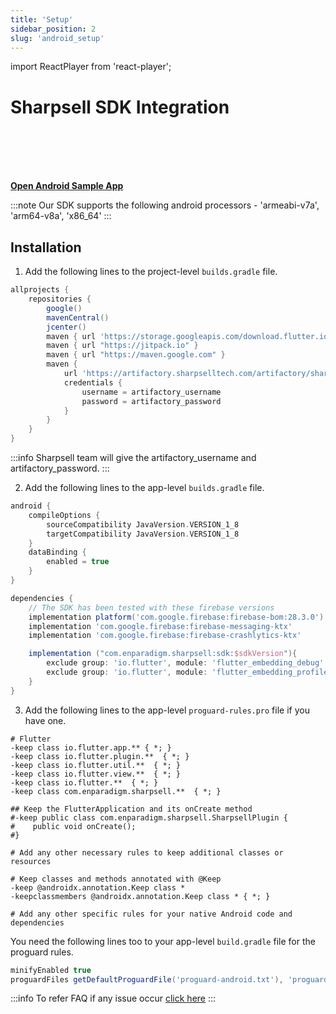 ```yaml
---
title: 'Setup'
sidebar_position: 2
slug: 'android_setup'
---
```

import ReactPlayer from 'react-player';

# Sharpsell SDK Integration

<br></br>
<ReactPlayer playing controls url='/videos/android_integration.mp4'/>
<br></br>

**[Open Android Sample App](https://github.com/enparadigm/sharpsell_android_sample)**

:::note
Our SDK supports the following android processors - 'armeabi-v7a', 'arm64-v8a',   'x86_64'
:::

<!-- ## Needed User Permissions 

Sharpsell needs some user permissions like gallery access, camera access etc. To set a profile picture and other features. 

Below we have mentioned what all the permissions will be needed and the reason for that.
1.  -->

## Installation
1. Add the following lines to the project-level `builds.gradle` file.
```gradle
allprojects {
    repositories {
        google()
        mavenCentral()
        jcenter()
        maven { url 'https://storage.googleapis.com/download.flutter.io' }
        maven { url "https://jitpack.io" }
        maven { url "https://maven.google.com" }
        maven {
            url 'https://artifactory.sharpselltech.com/artifactory/sharpsell_sdk'
            credentials {
                username = artifactory_username
                password = artifactory_password
            }
        }
    }
}
```
:::info
Sharpsell team will give the artifactory_username and artifactory_password. 
:::

2. Add the following lines to the app-level `builds.gradle` file.
```gradle
android {
    compileOptions {
        sourceCompatibility JavaVersion.VERSION_1_8
        targetCompatibility JavaVersion.VERSION_1_8
    }
    dataBinding {
        enabled = true
    }
}

dependencies {
    // The SDK has been tested with these firebase versions
    implementation platform('com.google.firebase:firebase-bom:28.3.0')
    implementation 'com.google.firebase:firebase-messaging-ktx'
    implementation 'com.google.firebase:firebase-crashlytics-ktx'

    implementation ("com.enparadigm.sharpsell:sdk:$sdkVersion"){
        exclude group: 'io.flutter', module: 'flutter_embedding_debug'
        exclude group: 'io.flutter', module: 'flutter_embedding_profile'
    }
}
```

3. Add the following lines to the app-level `proguard-rules.pro` file if you have one.
```
# Flutter
-keep class io.flutter.app.** { *; }
-keep class io.flutter.plugin.**  { *; }
-keep class io.flutter.util.**  { *; }
-keep class io.flutter.view.**  { *; }
-keep class io.flutter.**  { *; }
-keep class com.enparadigm.sharpsell.**  { *; }

## Keep the FlutterApplication and its onCreate method
#-keep public class com.enparadigm.sharpsell.SharpsellPlugin {
#    public void onCreate();
#}

# Add any other necessary rules to keep additional classes or resources

# Keep classes and methods annotated with @Keep
-keep @androidx.annotation.Keep class *
-keepclassmembers @androidx.annotation.Keep class * { *; }

# Add any other specific rules for your native Android code and dependencies
```

You need the following lines too to your app-level `build.gradle` file for the proguard rules.
```gradle
minifyEnabled true
proguardFiles getDefaultProguardFile('proguard-android.txt'), 'proguard-rules.pro'
```

:::info
To refer FAQ if any issue occur [click here](/faq#integration-issues)
:::

[https://developer.android.com/jetpack/androidx/migrate]: https://developer.android.com/jetpack/androidx/migrate